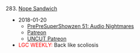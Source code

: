 283. [Nope Sandwich](https://linuxgamecast.com/2018/01/linuxgamecast-weekly-283-nope-sandwich/)
   * 2018-01-20
      * [PrePreSuperShowzen 51: Audio Nightmares](https://www.patreon.com/posts/prepresupershowz-16524901)
      * [Patreon](https://www.patreon.com/posts/linuxgamecast-16529282)
      * [UNCUT Patreon](https://www.patreon.com/posts/linuxgamecast-01-16526626)
   * <span style="color:red">LGC WEEKLY:</span> Back like scoliosis
